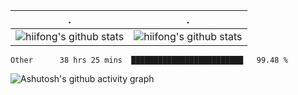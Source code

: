  . | .
--- | --- 
![hiifong's github stats](https://github-readme-stats.vercel.app/api?username=hiifong&show_icons=true&include_all_commits=true) | ![hiifong's github stats](https://github-readme-stats.vercel.app/api/top-langs/?username=hiifong&layout=compact)
<!--START_SECTION:waka-->

```text
Other      38 hrs 25 mins  █████████████████████████   99.48 %
```

<!--END_SECTION:waka-->
![Ashutosh's github activity graph](https://activity-graph.herokuapp.com/graph?username=hiifong&theme=react-dark)
